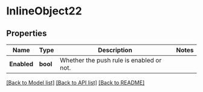 # InlineObject22

## Properties

Name | Type | Description | Notes
------------ | ------------- | ------------- | -------------
**Enabled** | **bool** | Whether the push rule is enabled or not. | 

[[Back to Model list]](../README.md#documentation-for-models) [[Back to API list]](../README.md#documentation-for-api-endpoints) [[Back to README]](../README.md)


